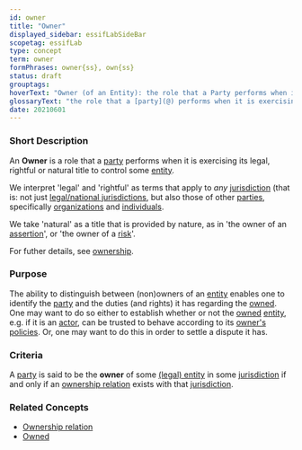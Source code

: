 ```yaml
---
id: owner
title: "Owner"
displayed_sidebar: essifLabSideBar
scopetag: essifLab
type: concept
term: owner
formPhrases: owner{ss}, own{ss}
status: draft
grouptags:
hoverText: "Owner (of an Entity): the role that a Party performs when it is exercising its legal, rightful or natural title to control that Entity."
glossaryText: "the role that a [party](@) performs when it is exercising its legal, rightful or natural title to control that [entity](@)."
date: 20210601
---
```


### Short Description
<!--REQUIRED--in 1-3 sentences that describe the concept to a layperson with reasonable accuracy.-->
An **Owner** is a role that a [party](@) performs when it is exercising its legal, rightful or natural title to control some [entity](@).

We interpret 'legal' and 'rightful' as terms that apply to _any_ [jurisdiction](@) (that is: not just [legal/national jurisdictions](legal-jurisdiction@), but also those of other [parties](@), specifically [organizations](@) and [individuals](human-being@).

We take 'natural' as a title that is provided by nature, as in 'the owner of an [assertion](@)', or 'the owner of a [risk](@)'.

For futher details, see [ownership](@).

### Purpose
The ability to distinguish between (non)owners of an [entity](@) enables one to identify the [party](@) and the duties (and rights) it has regarding the [owned](@). One may want to do so either to establish whether or not the [owned](@) [entity](@), e.g. if it is an [actor](@), can be trusted to behave according to its [owner's](@) [policies](@). Or, one may want to do this in order to settle a dispute it has.

### Criteria
A [party](@) is said to be the **owner** of some [(legal) entity](legal-entity@) in some [jurisdiction](@) if and only if an [ownership relation](ownership@) exists with that [jurisdiction](@).

### Related Concepts
- [Ownership relation](ownership@)
- [Owned](@)
